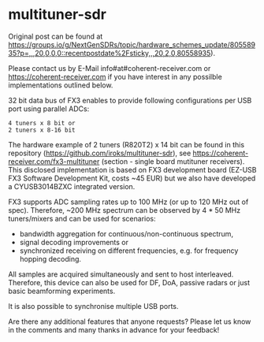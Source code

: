 # multituner-sdr

Original post can be found at https://groups.io/g/NextGenSDRs/topic/hardware_schemes_update/80558935?p=,,,20,0,0,0::recentpostdate%2Fsticky,,,20,2,0,80558935).

Please contact us by E-Mail info#at#coherent-receiver.com or https://coherent-receiver.com if you have interest in any possilble implementations outlined below.

32 bit data bus of FX3 enables to provide following configurations per USB port using parallel ADCs:

    4 tuners x 8 bit or
    2 tuners x 8-16 bit

The hardware example of 2 tuners (R820T2) x 14 bit can be found in this repository (https://github.com/iroks/multituner-sdr), see https://coherent-receiver.com/fx3-multituner (section - single board mutituner receivers). This disclosed implementation is based on FX3 development board (EZ-USB FX3 Software Development Kit, costs ~45 EUR) but we also have developed a CYUSB3014BZXC integrated version. 

FX3 supports ADC sampling rates up to 100 MHz (or up to 120 MHz out of spec). Therefore, ~200 MHz spectrum can be observed by 4 * 50 MHz tuners/mixers and can be used for scenarios: 
- bandwidth aggregation for continuous/non-continuous spectrum, 
- signal decoding improvements or 
- synchronized receiving on different frequencies, e.g. for frequency hopping decoding.

All samples are acquired simultaneously and sent to host interleaved. Therefore, this device can also be used for DF, DoA, passive radars or just basic beamforming experiments. 

It is also possible to synchronise multiple USB ports.

Are there any additional features that anyone requests? Please let us know in the comments and many thanks in advance for your feedback!  
